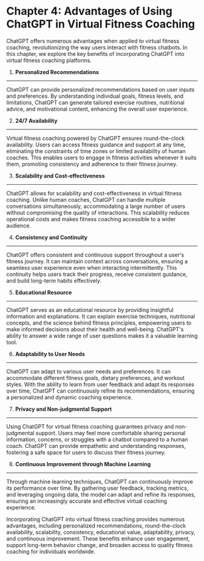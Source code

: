 Chapter 4: Advantages of Using ChatGPT in Virtual Fitness Coaching
==================================================================

ChatGPT offers numerous advantages when applied to virtual fitness coaching, revolutionizing the way users interact with fitness chatbots. In this chapter, we explore the key benefits of incorporating ChatGPT into virtual fitness coaching platforms.

1. **Personalized Recommendations**
-----------------------------------

ChatGPT can provide personalized recommendations based on user inputs and preferences. By understanding individual goals, fitness levels, and limitations, ChatGPT can generate tailored exercise routines, nutritional advice, and motivational content, enhancing the overall user experience.

2. **24/7 Availability**
------------------------

Virtual fitness coaching powered by ChatGPT ensures round-the-clock availability. Users can access fitness guidance and support at any time, eliminating the constraints of time zones or limited availability of human coaches. This enables users to engage in fitness activities whenever it suits them, promoting consistency and adherence to their fitness journey.

3. **Scalability and Cost-effectiveness**
-----------------------------------------

ChatGPT allows for scalability and cost-effectiveness in virtual fitness coaching. Unlike human coaches, ChatGPT can handle multiple conversations simultaneously, accommodating a large number of users without compromising the quality of interactions. This scalability reduces operational costs and makes fitness coaching accessible to a wider audience.

4. **Consistency and Continuity**
---------------------------------

ChatGPT offers consistent and continuous support throughout a user's fitness journey. It can maintain context across conversations, ensuring a seamless user experience even when interacting intermittently. This continuity helps users track their progress, receive consistent guidance, and build long-term habits effectively.

5. **Educational Resource**
---------------------------

ChatGPT serves as an educational resource by providing insightful information and explanations. It can explain exercise techniques, nutritional concepts, and the science behind fitness principles, empowering users to make informed decisions about their health and well-being. ChatGPT's ability to answer a wide range of user questions makes it a valuable learning tool.

6. **Adaptability to User Needs**
---------------------------------

ChatGPT can adapt to various user needs and preferences. It can accommodate different fitness goals, dietary preferences, and workout styles. With the ability to learn from user feedback and adapt its responses over time, ChatGPT can continuously refine its recommendations, ensuring a personalized and dynamic coaching experience.

7. **Privacy and Non-judgmental Support**
-----------------------------------------

Using ChatGPT for virtual fitness coaching guarantees privacy and non-judgmental support. Users may feel more comfortable sharing personal information, concerns, or struggles with a chatbot compared to a human coach. ChatGPT can provide empathetic and understanding responses, fostering a safe space for users to discuss their fitness journey.

8. **Continuous Improvement through Machine Learning**
------------------------------------------------------

Through machine learning techniques, ChatGPT can continuously improve its performance over time. By gathering user feedback, tracking metrics, and leveraging ongoing data, the model can adapt and refine its responses, ensuring an increasingly accurate and effective virtual coaching experience.

Incorporating ChatGPT into virtual fitness coaching provides numerous advantages, including personalized recommendations, round-the-clock availability, scalability, consistency, educational value, adaptability, privacy, and continuous improvement. These benefits enhance user engagement, support long-term behavior change, and broaden access to quality fitness coaching for individuals worldwide.
